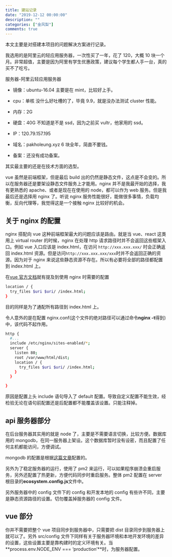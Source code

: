 ```yaml
---
title: 建站记录
date: "2019-12-12 00:00:00"
description: ""
categories: ["金风梨"]
comments: true
---
```


本文主要是对搭建本项目的问题解决方案进行记录。

我选用的是阿里云的轻应用服务器，一次性买了一年，花了 120，大概 10 块一个月。非常超值，主要是因为阿里有学生优惠政策，建议每个学生都人手一台，真的买不了吃亏。

服务器-阿里云轻应用服务器

- 镜像：ubuntu-16.04 主要是在 mint，比较好上手。

- cpu：单核 没什么好吐槽的了，毕竟 9.9，就是没办法测试 cluster 性能。

- 内存：2G

- 硬盘：40G 不知道是不是 ssd，因为之前买 vultr，他家用的 ssd。

- IP：120.79.157.195

- 域名：pakholeung.xyz 6 块全年，简直不要钱。

- 备案：还没有成功备案。

其实最主要的还是在技术方面的选型。

vue 虽然是前端框架，但是最后 build 出的仍然是静态文件，这点是不会变的。所以在服务器还是要架设静态文件服务上才能用。nginx 并不是我最开始的选择，我有更熟悉的 apache、或者是现在在使用的 node，都可以作为 web 服务。但是我最后还是选择用 nginx 了。听说 nginx 服务性能很好，能做很多事情，负载均衡，反向代理等，我觉得这是一个接触 nginx 比较好的机会。

## 关于 nginx 的配置

nginx 搭配向 vue 这种前端框架最大的问题应该是路由。就是当 vue、react 这类用上 virtual router 的时候，nginx 在处理 http 请求路径时并不会返回这些框架入口。例如 vue 入口应该是 index.html，在访问 `http://xxx.xxx.xxx/` 时会正确返回 index.html 资源。但是访问`http://xxx.xxx.xxx/xxx`时并不会返回正确的资源。因为对于 nginx 来说这些静态资源不存在。所以有必要将全部的路径都配置到 index.html 上。

在[vue 官方文档](https://router.vuejs.org/zh/guide/essentials/history-mode.html#%E5%90%8E%E7%AB%AF%E9%85%8D%E7%BD%AE%E4%BE%8B%E5%AD%90)就有提及到使用 nginx 时需要的配置

```bash
location / {
  try_files $uri $uri/ /index.html;
}
```

目的同样是为了通配所有路径到 index.html 上。

令人意外的是在配置 nginx.conf(这个文件的绝对路径可以通过命令**nginx -t**得到)中，该代码不起作用。

```bash
http {
  #...
  include /etc/nginx/sites-enabled/*;
  server {
    listen 80;
    root /var/www/html/dist;
    location / {
      try_files $uri $uri/ /index.html;
    }
  }

}
```

原因是配置上头 include 语句导入了 default 配置。导致自定义配置不能生效，经检验无论在语句前配置还是后配置都不能覆盖该设置。只能注释掉。

## api 服务器部分

在后台服务器其实用的就是 node 了，主要是不需要语言切换，比较方便。数据库用的 mongodb，在同一服务器上架设。这个数据库暂时没有设密，而且配置了任何主机都能访问，方便调试。

mongodb 的配置是根据[这篇文章](https://www.cnblogs.com/jinxiao-pu/p/7121307.html)配置的。

另外为了稳定服务器的运行，使用了 pm2 来运行，可以如果程序崩溃会重启服务，另外还配置了热更新，方便代码同步时重启服务。整体 pm2 配置在 server 根目录的**ecosystem.config.js**文件中。

另外服务器中的 config 文件下的 config 和开发本地的 config 有些许不同，主要是静态资源路径的设置。切勿覆盖掉服务器的 config 文件。

## vue 部分

你并不需要把整个 vue 项目同步到服务器中，只需要把 dist 目录同步到服务器上就可以了。另外 src/config 文件下同样有关于服务器环境和本地开发环境的差异的设置，这些设置主要是靠构建时的定义环境有关。当**process.env.NODE_ENV === ‘production’**时，为服务器配置。

